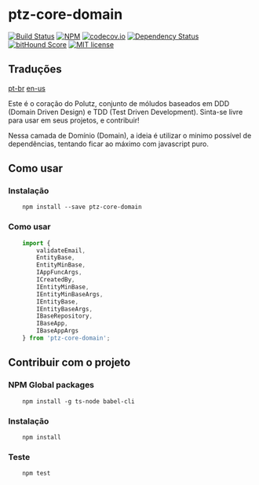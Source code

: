 # ptz-core-domain

[![Build Status](https://travis-ci.org/polutz/ptz-core-domain.svg)](https://travis-ci.org/polutz/ptz-core-domain)
[![NPM](https://img.shields.io/npm/v/ptz-core-domain.svg)](https://www.npmjs.com/package/ptz-core-domain)
[![codecov.io](http://codecov.io/github/polutz/ptz-core-domain/coverage.svg)](http://codecov.io/github/polutz/ptz-core-domain)
[![Dependency Status](https://gemnasium.com/polutz/ptz-core-domain.svg)](https://gemnasium.com/polutz/ptz-core-domain)
[![bitHound Score](https://www.bithound.io/github/gotwarlost/istanbul/badges/score.svg)](https://www.bithound.io/github/polutz/ptz-core-domain)
[![MIT license](http://img.shields.io/badge/license-MIT-brightgreen.svg)](http://opensource.org/licenses/MIT)

## Traduções
[pt-br](https://github.com/polutz/ptz-core-domain/blob/master/README.pt-br.md)
[en-us](https://github.com/polutz/ptz-core-domain/blob/master/README.md)

Este é o coração do Polutz, conjunto de móludos baseados em DDD (Domain Driven Design) 
e TDD (Test Driven Development).
Sinta-se livre para usar em seus projetos, e contribuir!

Nessa camada de Domínio (Domain), a ideia é utilizar o minimo possível de dependências, 
tentando ficar ao máximo com javascript puro.


## Como usar

### Instalação
```
    npm install --save ptz-core-domain
```

### Como usar
```javascript    
    import {
        validateEmail,
        EntityBase,
        EntityMinBase,
        IAppFuncArgs,
        ICreatedBy,
        IEntityMinBase,
        IEntityMinBaseArgs,
        IEntityBase,
        IEntityBaseArgs,
        IBaseRepository,
        IBaseApp,
        IBaseAppArgs
    } from 'ptz-core-domain';
```

## Contribuir com o projeto

### NPM Global packages
```
    npm install -g ts-node babel-cli
```

### Instalação
```
    npm install   
```

### Teste
```
    npm test
```
